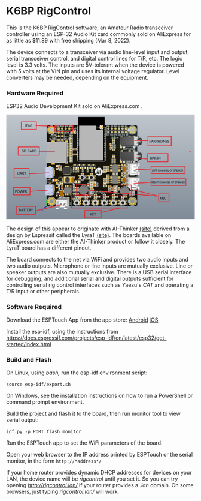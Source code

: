 # K6BP RigControl

This is the K6BP RigControl software, an Amateur Radio transceiver
controller using an ESP-32 Audio Kit card commonly sold on AliExpress for
as little as $11.89 with free shipping (Mar 8, 2022).

The device connects to a transceiver via audio line-level input and output,
serial transceiver control, and digital control lines for T/R, etc. The
logic level is 3.3 volts. The inputs are 5V-tolerant when the device is
powered with 5 volts at the VIN pin and uses its internal voltage regulator.
Level converters may be needed, depending on the equipment.

### Hardware Required

ESP32 Audio Development Kit sold on AliExpress.com .

![ESP32 Audio Development Kit](website/esp32-audio-kit2.png)

The design of this appear to originate with AI-Thinker [(site)](https://docs.ai-thinker.com/en/esp32-audio-kit)
derived from a design by Espressif called the LyraT
[(site)](https://www.espressif.com/en/products/devkits/esp32-lyrat).
The boards available on AliExpress.com are either the AI-Thinker product or
follow it closely. The LyraT board has a different pinout.

The board connects to the net via WiFi and provides two audio inputs and two
audio outputs. Microphone or line inputs are mutually exclusive. Line or
speaker outputs are also mutually exclusive. There is a USB serial interface
for debugging, and additional serial and digital outputs sufficient for
controlling serial rig control interfaces such as Yaesu's *CAT* and operating
a T/R input or other peripherals.

### Software Required

Download the ESPTouch App from the app store:
[Android](https://play.google.com/store/apps/details?id=com.khoazero123.iot_esptouch_demo) [iOS](https://apps.apple.com/us/app/espressif-esptouch/id1071176700)

Install the esp-idf, using the instructions from
https://docs.espressif.com/projects/esp-idf/en/latest/esp32/get-started/index.html
### Build and Flash

On Linux, using *bash,* run the esp-idf environment script:
```
source esp-idf/export.sh
```
On Windows, see the installation instructions on how to run a PowerShell or
command prompt environment.

Build the project and flash it to the board, then run monitor tool to view serial output:

```
idf.py -p PORT flash monitor
```

Run the ESPTouch app to set the WiFi parameters of the board.

Open your web browser to the IP address printed by ESPTouch or the serial
monitor, in the form `http://*address*/`

If your home router provides dynamic DHCP addresses for devices on your LAN,
the device name will be *rigcontrol* until you set it. So you can try
opening *http://rigcontrol.lan/* if your router provides a *.lan* domain.
On some browsers, just typing *rigcontrol.lan/* will work.
